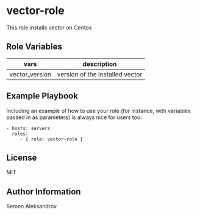 vector-role
=========

This role installs vector on Centos

Role Variables
--------------

|vars|description|
|----|-----------|
| vector_version | version of the installed vector |

Example Playbook
----------------

Including an example of how to use your role (for instance, with variables passed in as parameters) is always nice for users too:

    - hosts: servers
      roles:
         - { role: vector-role }

License
-------

MIT

Author Information
------------------

Semen Aleksandrov.
